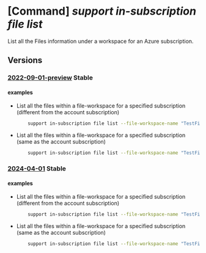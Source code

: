 # [Command] _support in-subscription file list_

List all the Files information under a workspace for an Azure subscription.

## Versions

### [2022-09-01-preview](/Resources/mgmt-plane/L3N1YnNjcmlwdGlvbnMve30vcHJvdmlkZXJzL21pY3Jvc29mdC5zdXBwb3J0L2ZpbGV3b3Jrc3BhY2VzL3t9L2ZpbGVz/2022-09-01-preview.xml) **Stable**

<!-- mgmt-plane /subscriptions/{}/providers/microsoft.support/fileworkspaces/{}/files 2022-09-01-preview -->

#### examples

- List all the files within a file-workspace for a specified subscription (different from the account subscription)
    ```bash
        support in-subscription file list --file-workspace-name "TestFileWorkspaceName" --subscription "TestSubscription"
    ```

- List all the files within a file-workspace for a specified subscription (same as the account subscription)
    ```bash
        support in-subscription file list --file-workspace-name "TestFileWorkspaceName"
    ```

### [2024-04-01](/Resources/mgmt-plane/L3N1YnNjcmlwdGlvbnMve30vcHJvdmlkZXJzL21pY3Jvc29mdC5zdXBwb3J0L2ZpbGV3b3Jrc3BhY2VzL3t9L2ZpbGVz/2024-04-01.xml) **Stable**

<!-- mgmt-plane /subscriptions/{}/providers/microsoft.support/fileworkspaces/{}/files 2024-04-01 -->

#### examples

- List all the files within a file-workspace for a specified subscription (different from the account subscription)
    ```bash
        support in-subscription file list --file-workspace-name "TestFileWorkspaceName" --subscription "TestSubscription"
    ```

- List all the files within a file-workspace for a specified subscription (same as the account subscription)
    ```bash
        support in-subscription file list --file-workspace-name "TestFileWorkspaceName"
    ```
